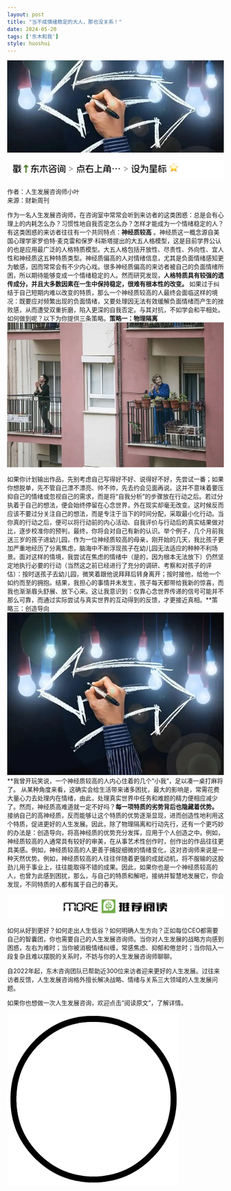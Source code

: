 ```yaml
---
layout: post
title: "当不成情绪稳定的大人，那也没关系！"
date: 2024-05-20
tags: ['东木和我']
style: huoshui
---
```


![](/assets/post_images/2024-05-20-17319183899200.4519791968482343.jpeg)



![](/assets/post_images/2024-05-20-17319183899160.7090246573031793.png)

作者：人生发展咨询师小叶  
来源：财新周刊

  
作为一名人生发展咨询师，在咨询室中常常会听到来访者的这类困惑：总是会有心理上的内耗怎么办？习惯性地自我否定怎么办？怎样才能成为一个情绪稳定的人？有这类困惑的来访者往往有一个共同特点：**神经质较高**
。神经质这一概念源自美国心理学家罗伯特·麦克雷和保罗·科斯塔提出的大五人格模型，这是目前学界公认的也是应用最广泛的人格特质模型。大五人格包括开放性、尽责性、外向性、宜人性和神经质这五种特质类型。神经质偏高的人对情绪信息，尤其是负面情绪感知更为敏感，因而常常会有不少内心戏。很多神经质偏高的来访者被自己的负面情绪所困，所以期待能够变成一个情绪稳定的人。然而研究发现，**人格特质具有较强的遗传成分，并且大多数因素在一生中保持稳定，很难有根本性的改变。**
如果过于纠结于自己短期内难以改变的特质，那么一个神经质较高的人最终会面临这样的境况：既要应对频繁出现的负面情绪，又要处理因无法有效缓解负面情绪而产生的挫败感，从而遭受双重折磨，陷入更深的自我否定。与其对抗，不如学会和平相处。如何做到呢？以下为你提供三条策略。**策略一：物理隔离**![](/assets/post_images/2024-05-20-17319183899460.3091843057094663.jpeg)

如果你计划输出作品，先别考虑自己写得好不好、说得好不好，先尝试一番；如果你想脱单，先不管自己漂不漂亮、帅不帅，先去约会见面再说。这并不意味着要压抑自己的情绪或忽视自己的需求，而是将“自我分析”的步骤放在行动之后。若过分执着于自己的想法，便会始终停留在心念世界，外在现实却毫无改变。这时候反而应该不要过分关注自己的想法，而是专注于当下的时间分配，采取最小化行动。当你真的行动之后，便可以将行动前的内心活动、自我评价与行动后的真实结果做对比，逐步校准你的预判，最终，你将会对自己有新的认识。举个例子，几个月前我送三岁的孩子进幼儿园，作为一位神经质较高的母亲，刚开始的几天，我比孩子更加严重地经历了分离焦虑，脑海中不断浮现孩子在幼儿园无法适应的种种不利场景。面对这样的情境，我尝试在焦虑的情绪中（是的，因为根本无法放下）仍然坚定地执行必要的行动（当然这之前已经进行了充分的调研、考察和对孩子的评估）：按时送孩子去幼儿园，微笑着跟他说拜拜后转身离开；按时接他，给他一个如约而至的拥抱。结果，我担心的事情并未发生，孩子每天都带给我新的惊喜，而我也渐渐眉头舒展、放下心来。这让我意识到：仅靠心念世界传递的信号可能并不那么可靠，而通过实际尝试与真实世界的互动得到的反馈，才更接近真相。**策略三：创造导向![](/assets/post_images/2024-05-20-17319183899200.7974958839775583.jpeg)**我曾开玩笑说，一个神经质较高的人内心住着的几个“小我”，足以凑一桌打麻将了。
从某种角度来看，这确实会给生活带来诸多困扰，最大的影响是，常需花费大量心力去处理内在情绪，由此，处理真实世界中任务和难题的精力便相应减少了。然而，神经质高难道就一定不好吗？**每一项特质的劣势背后也隐藏着优势。**
接纳自己的高神经质，反而能够让这个特质的优势逐渐显现，进而创造性地利用这个特质，促进更好的人生发展。因此，除了物理隔离和行动先行，还有一个更巧妙的办法是：创造导向，将高神经质的优势充分发挥，应用于个人创造之中。例如，神经质较高的人通常具有较好的审美，在从事艺术性创作时，创作出的作品往往更具美感。例如，神经质较高的人更善于捕捉细微的情绪变化，这对咨询师来说是一种天然优势。例如，神经质较高的人往往伴随着更强的成就动机，将不服输的这股劲儿用于事业上，往往能取得不错的成果。因此，如果你也是一个神经质较高的人，也曾为此感到困扰，那么，与自己的特质和解吧，接纳并智慧地发展它，你会发现，不同特质的人都有属于自己的春天。  
  

![](/assets/post_images/2024-05-20-17319183898930.259110347475342.png)

如何从好到更好？如何走出人生低谷？如何明确人生方向？正如每位CEO都需要自己的智囊团，你也需要自己的人生发展咨询师。当你对人生发展的战略方向感到困惑，左右为难时；当你被消极情绪纠缠，常感焦虑、抑郁和倦怠时；当你陷入一段复杂且难以摆脱的关系时，不妨与你的人生发展咨询师聊聊。

自2022年起，东木咨询团队已帮助近300位来访者迎来更好的人生发展。过往来访者反馈，人生发展咨询格外擅长解决战略、情绪与关系三大领域的人生发展问题。

如果你也想做一次人生发展咨询，欢迎点击“阅读原文”，了解详情。

![](/assets/post_images/2024-05-20-17319183899190.8454467206650038.gif)